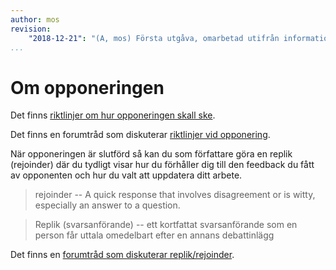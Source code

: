 ```yaml
---
author: mos
revision:
    "2018-12-21": "(A, mos) Första utgåva, omarbetad utifrån information i forumet."
...
```

Om opponeringen
=======================

Det finns [riktlinjer om hur opponeringen skall ske](https://drive.google.com/file/d/0ByJ-Zb8R9RVmcGdsak5EQ2R2eEJPX0YtTzhpdGNHYmJhUUZV/view?usp=sharing&resourcekey=0-El9DnnOqRHK2vau9w3EBig).

Det finns en forumtråd som diskuterar [riktlinjer vid opponering](t/7420).

När opponeringen är slutförd så kan du som författare göra en replik (rejoinder) där du tydligt visar hur du förhåller dig till den feedback du fått av opponenten och hur du valt att uppdatera ditt arbete.

> rejoinder -- A quick response that involves disagreement or is witty, especially an answer to a question.

> Replik (svarsanförande) -- ett kortfattat svarsanförande som en person får uttala omedelbart efter en annans debattinlägg

Det finns en [forumtråd som diskuterar replik/rejoinder](t/7486).
